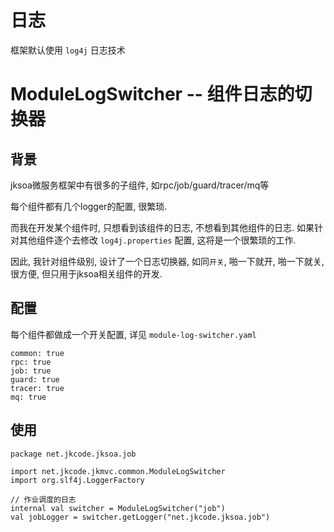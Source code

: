 # 日志

框架默认使用 `log4j` 日志技术

# ModuleLogSwitcher -- 组件日志的切换器

## 背景

jksoa微服务框架中有很多的子组件, 如rpc/job/guard/tracer/mq等

每个组件都有几个logger的配置, 很繁琐.

而我在开发某个组件时, 只想看到该组件的日志, 不想看到其他组件的日志. 如果针对其他组件逐个去修改 `log4j.properties` 配置, 这将是一个很繁琐的工作.

因此, 我针对组件级别, 设计了一个日志切换器, 如同`开关`, 啪一下就开, 啪一下就关, 很方便, 但只用于jksoa相关组件的开发.

## 配置

每个组件都做成一个开关配置, 详见 `module-log-switcher.yaml`

```
common: true
rpc: true
job: true
guard: true
tracer: true
mq: true
```

## 使用

```
package net.jkcode.jksoa.job

import net.jkcode.jkmvc.common.ModuleLogSwitcher
import org.slf4j.LoggerFactory

// 作业调度的日志
internal val switcher = ModuleLogSwitcher("job")
val jobLogger = switcher.getLogger("net.jkcode.jksoa.job")
```